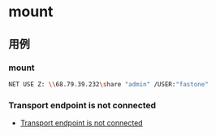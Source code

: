 # mount

## 用例

### mount

```bash
NET USE Z: \\68.79.39.232\share "admin" /USER:"fastone"
```

### Transport endpoint is not connected

- [Transport endpoint is not connected](https://stackoverflow.com/questions/24966676/transport-endpoint-is-not-connected)